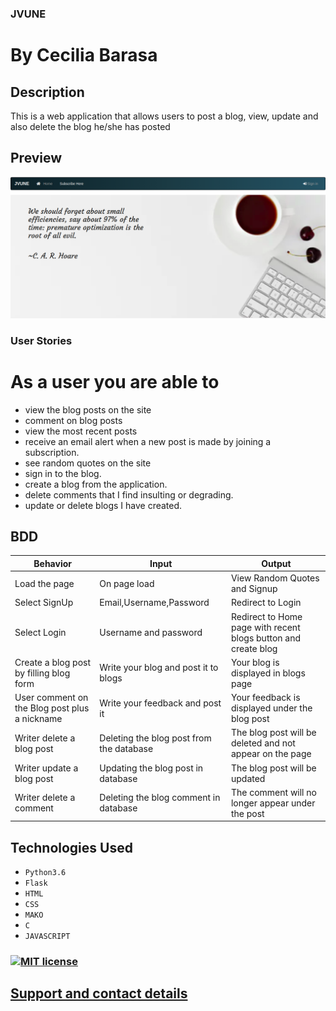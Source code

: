 ### JVUNE

# By Cecilia Barasa

## Description

This is a web application that allows users to post a blog, view, update and also delete the blog he/she has posted

## Preview
![](Screenshot.png)

### User Stories
# As a user you are able to
* view the blog posts on the site
* comment on blog posts
* view the most recent posts
* receive an email alert when a new post is made by joining a subscription.
* see random quotes on the site
* sign in to the blog.
* create a blog from the application.
* delete comments that I find insulting or degrading.
* update or delete blogs I have created.

## BDD
| Behavior | Input | Output |
| -------- | -------- | -------- |
| Load the page    | On page load      | View Random Quotes and Signup     |
| Select SignUp     | Email,Username,Password   | Redirect to Login   |
| Select Login    | Username and password      | Redirect to Home page with recent blogs button and create blog    |
| Create a blog post by filling blog form     | Write your blog and post it to blogs  | Your blog is displayed in blogs page   |
| User comment on the Blog post plus a nickname    | Write your feedback and post it      | Your feedback is displayed under the blog post     |
| Writer delete a blog post     | Deleting the blog post from the database   | The blog post will be deleted and not appear on the page   |
 Writer update a blog post    | Updating the blog post in database      | The blog post will be updated     |
| Writer delete a comment     | Deleting the blog comment in database   | The comment will no longer appear under the post   |

## Technologies Used
* `Python3.6`
* `Flask`
* `HTML`
* `CSS`
* `MAKO`
* `C`
* `JAVASCRIPT`

### [![MIT license](https://img.shields.io/badge/License-MIT-blue.svg)](https://github.com/cecibarasa/JVUNE/blob/master/LICENSE.md)

## [Support and contact details](https://www.linkedin.com/in/cecilia-barasa-4a8311195/)

